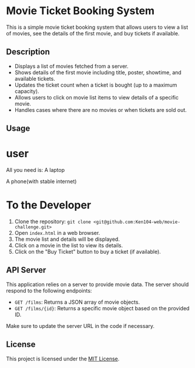 # Movie Ticket Booking System

This is a simple movie ticket booking system that allows users to view a list of movies, see the details of the first movie, and buy tickets if available.

## Description

- Displays a list of movies fetched from a server.
- Shows details of the first movie including title, poster, showtime, and available tickets.
- Updates the ticket count when a ticket is bought (up to a maximum capacity).
- Allows users to click on movie list items to view details of a specific movie.
- Handles cases where there are no movies or when tickets are sold out.

## Usage
#  user
All you need is:
A laptop

A phone(with stable internet)

# To the Developer

1. Clone the repository: `git clone <git@github.com:Ken104-web/movie-challenge.git>`
2. Open `index.html` in a web browser.
3. The movie list and details will be displayed.
4. Click on a movie in the list to view its details.
5. Click on the "Buy Ticket" button to buy a ticket (if available).

## API Server

This application relies on a server to provide movie data. The server should respond to the following endpoints:

- `GET /films`: Returns a JSON array of movie objects.
- `GET /films/{id}`: Returns a specific movie object based on the provided ID.

Make sure to update the server URL in the code if necessary.

## License

This project is licensed under the [MIT License](LICENSE).
